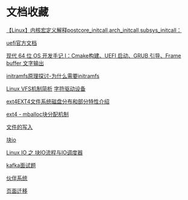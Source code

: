 # 文档收藏

[【Linux】内核宏定义解释postcore_initcall,arch_initcall,subsys_initcall：](https://blog.csdn.net/qq_21688871/article/details/132210273)

[uefi官方文档](https://uefi.org/specifications)

[现代 64 位 OS 开发手记 I：Cmake构建、UEFI 启动、GRUB 引导、Frame buffer 文字输出](https://arttnba3.cn/2023/11/29/CODE-0X03-OSDEV64-I_UEFI-GRUB/#)

[initramfs原理探讨-为什么需要initramfs](https://yifengyou.github.io/vita/docs/%E6%9E%84%E5%BB%BAinitramfs/initramfs%E5%8E%9F%E7%90%86%E6%8E%A2%E8%AE%A8.html#%E6%8C%82%E8%BD%BD%E5%B9%B6%E5%88%87%E6%8D%A2%E5%88%B0%E7%9C%9F%E6%AD%A3%E7%9A%84%E6%A0%B9%E7%9B%AE%E5%BD%95)

[Linux VFS机制简析](https://www.cnblogs.com/jimbo17/p/10119567.html)
[字符驱动设备](https://www.cnblogs.com/-Donge/p/17866449.html)

[ext4EXT4文件系统磁盘分布和部分特性介绍](https://blog.csdn.net/gy794627991/article/details/124108277)

[ext4 - mballoc块分配机制
](https://blog.csdn.net/GetNextWindow/article/details/131880451)

[文件的写入](https://lrita.github.io/images/posts/filesystem/Linux.Kernel.Write.Procedure.pdf)

[块io](https://lrita.github.io/images/posts/filesystem/Linux.Kernel.IO.Scheduler.pdf)

[Linux IO 之 块IO流程与IO调度器](https://github.com/0voice/linux_kernel_wiki/blob/main/%E6%96%87%E7%AB%A0/%E6%96%87%E4%BB%B6%E7%B3%BB%E7%BB%9F/Linux%20IO%20%E4%B9%8B%20%E5%9D%97IO%E6%B5%81%E7%A8%8B%E4%B8%8EIO%E8%B0%83%E5%BA%A6%E5%99%A8.md)

[kafka面试题](https://javabetter.cn/interview/kafka-40.html)

[伙伴系统](https://zhuanlan.zhihu.com/p/468829050)

[页面迁移](https://www.cnblogs.com/linhaostudy/p/17647370.html)